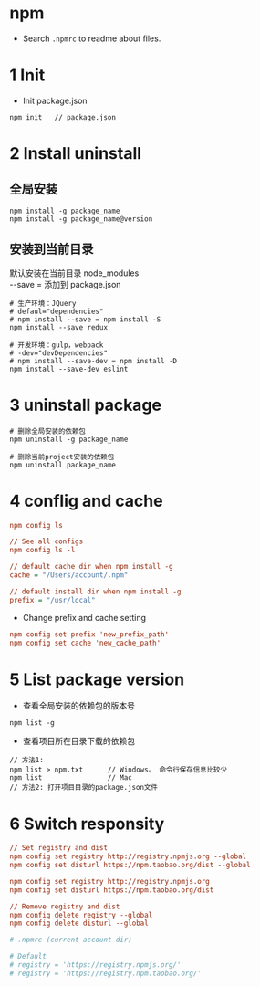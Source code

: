 # npm

- Search `.npmrc` to readme about files.

# 1 Init

- Init package.json

```
npm init   // package.json
```

# 2 Install uninstall

## 全局安装

```
npm install -g package_name
npm install -g package_name@version
```

## 安装到当前目录

默认安装在当前目录 node_modules  
--save = 添加到 package.json

```
# 生产环境：JQuery
# defaul="dependencies"
# npm install --save = npm install -S
npm install --save redux
```

```
# 开发环境：gulp，webpack
# -dev="devDependencies"
# npm install --save-dev = npm install -D
npm install --save-dev eslint
```

# 3 uninstall package

```
# 删除全局安装的依赖包
npm uninstall -g package_name

# 删除当前project安装的依赖包
npm uninstall package_name
```

# 4 conflig and cache

```ini
npm config ls
```

```ini
// See all configs
npm config ls -l

// default cache dir when npm install -g
cache = "/Users/account/.npm"

// default install dir when npm install -g
prefix = "/usr/local"
```

- Change prefix and cache setting

```ini
npm config set prefix 'new_prefix_path'
npm config set cache 'new_cache_path'
```

# 5 List package version

- 查看全局安装的依赖包的版本号

```
npm list -g
```

- 查看项目所在目录下载的依赖包

```
// 方法1:
npm list > npm.txt		// Windows。 命令行保存信息比较少
npm list				// Mac
// 方法2: 打开项目目录的package.json文件
```

# 6 Switch responsity

```ini
// Set registry and dist
npm config set registry http://registry.npmjs.org --global
npm config set disturl https://npm.taobao.org/dist --global

npm config set registry http://registry.npmjs.org
npm config set disturl https://npm.taobao.org/dist

// Remove registry and dist
npm config delete registry --global
npm config delete disturl --global

# .npmrc (current account dir)

# Default
# registry = 'https://registry.npmjs.org/'
# registry = 'https://registry.npm.taobao.org/'
```
